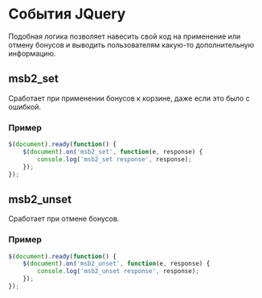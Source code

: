 # События JQuery

Подобная логика позволяет навесить свой код на применение или отмену бонусов и выводить пользователям какую-то дополнительную информацию.

## msb2_set

Сработает при применении бонусов к корзине, даже если это было с ошибкой.

### Пример

```javascript
$(document).ready(function() {
    $(document).on('msb2_set', function(e, response) {
        console.log('msb2_set response', response);
    });
});
```

## msb2_unset

Сработает при отмене бонусов.

### Пример

```javascript
$(document).ready(function() {
    $(document).on('msb2_unset', function(e, response) {
        console.log('msb2_unset response', response);
    });
});
```
